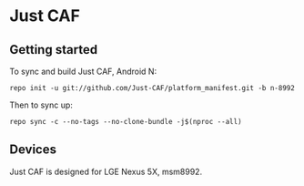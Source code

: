 # Just CAF

## Getting started

To sync and build Just CAF, Android N:
```
repo init -u git://github.com/Just-CAF/platform_manifest.git -b n-8992
```
Then to sync up:
```
repo sync -c --no-tags --no-clone-bundle -j$(nproc --all)
```

## Devices

Just CAF is designed for LGE Nexus 5X, msm8992.
